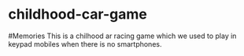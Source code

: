 # childhood-car-game
#Memories
This is a chilhood ar racing game which we used to play in keypad mobiles when there is no smartphones.
